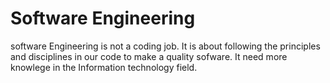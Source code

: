 # Software Engineering

software Engineering is not a coding job. It is about following the principles and disciplines in our code to make a quality sofware. It need more knowlege in the Information technology field.
